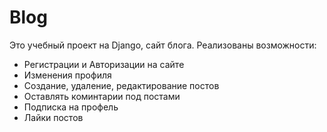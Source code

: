 # Blog

Это учебный проект на Django, сайт блога.
Реализованы возможности:
* Регистрации и Авторизации на сайте
* Изменения профиля
* Создание, удаление, редактирование постов
* Оставлять коминтарии под постами
* Подписка на профель
* Лайки постов
